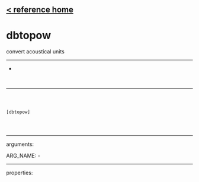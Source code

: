 [< reference home](ceammc_lib.html)
---

# dbtopow


convert acoustical units

---

-
<br>


---


```



[dbtopow]


            
```

---
arguments:

ARG_NAME: -<br>

---
properties:


